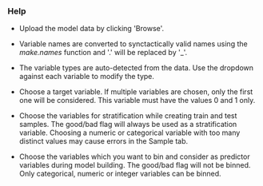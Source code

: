 
### Help

* Upload the model data by clicking 'Browse'.

* Variable names are converted to synctactically valid names using the *make.names* function and '.' will be replaced by '_'.

* The variable types are auto-detected from the data. Use the dropdown against each variable to modify the type.

* Choose a target variable. If multiple variables are chosen, only the first one will be considered. This variable must have the values 0 and 1 only.

* Choose the variables for stratification while creating train and test samples. The good/bad flag will always be used as a stratification variable. Choosing a
numeric or categorical variable with too many distinct values may cause errors
in the Sample tab.

* Choose the variables which you want to bin and consider as predictor variables during model building. The good/bad flag will not be binned. Only categorical,
numeric or integer variables can be binned.
